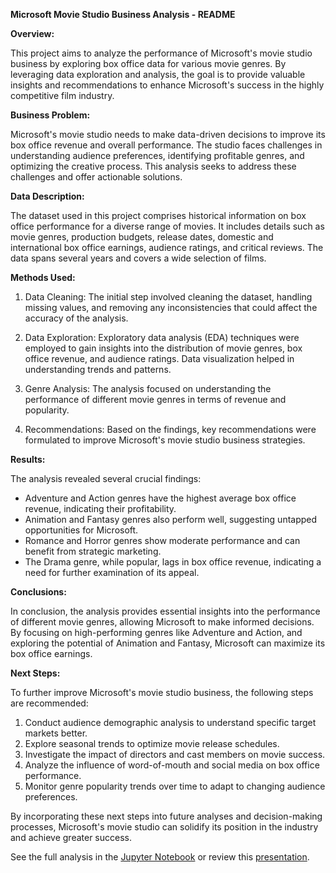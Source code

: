 **Microsoft Movie Studio Business Analysis - README**

**Overview:**

This project aims to analyze the performance of Microsoft's movie studio business by exploring box office data for various movie genres. By leveraging data exploration and analysis, the goal is to provide valuable insights and recommendations to enhance Microsoft's success in the highly competitive film industry.

**Business Problem:**

Microsoft's movie studio needs to make data-driven decisions to improve its box office revenue and overall performance. The studio faces challenges in understanding audience preferences, identifying profitable genres, and optimizing the creative process. This analysis seeks to address these challenges and offer actionable solutions.

**Data Description:**

The dataset used in this project comprises historical information on box office performance for a diverse range of movies. It includes details such as movie genres, production budgets, release dates, domestic and international box office earnings, audience ratings, and critical reviews. The data spans several years and covers a wide selection of films.

**Methods Used:**

1. Data Cleaning: The initial step involved cleaning the dataset, handling missing values, and removing any inconsistencies that could affect the accuracy of the analysis.

2. Data Exploration: Exploratory data analysis (EDA) techniques were employed to gain insights into the distribution of movie genres, box office revenue, and audience ratings. Data visualization helped in understanding trends and patterns.

3. Genre Analysis: The analysis focused on understanding the performance of different movie genres in terms of revenue and popularity.

4. Recommendations: Based on the findings, key recommendations were formulated to improve Microsoft's movie studio business strategies.

**Results:**

The analysis revealed several crucial findings:
- Adventure and Action genres have the highest average box office revenue, indicating their profitability.
- Animation and Fantasy genres also perform well, suggesting untapped opportunities for Microsoft.
- Romance and Horror genres show moderate performance and can benefit from strategic marketing.
- The Drama genre, while popular, lags in box office revenue, indicating a need for further examination of its appeal.

**Conclusions:**

In conclusion, the analysis provides essential insights into the performance of different movie genres, allowing Microsoft to make informed decisions. By focusing on high-performing genres like Adventure and Action, and exploring the potential of Animation and Fantasy, Microsoft can maximize its box office earnings.

**Next Steps:**

To further improve Microsoft's movie studio business, the following steps are recommended:
1. Conduct audience demographic analysis to understand specific target markets better.
2. Explore seasonal trends to optimize movie release schedules.
3. Investigate the impact of directors and cast members on movie success.
4. Analyze the influence of word-of-mouth and social media on box office performance.
5. Monitor genre popularity trends over time to adapt to changing audience preferences.

By incorporating these next steps into future analyses and decision-making processes, Microsoft's movie studio can solidify its position in the industry and achieve greater success.

See the full analysis in the [Jupyter Notebook](https://github.com/ItsjustWanjiru/Microsoft-Movie-Studio-Analysis/blob/master/student.ipynb) or review this [presentation](https://github.com/ItsjustWanjiru/Microsoft-Movie-Studio-Analysis/blob/master/presentation.pdf).
